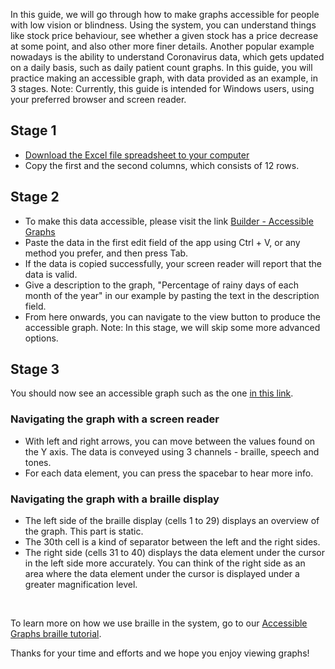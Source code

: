 In this guide, we will go through how to make graphs accessible for people with low vision or blindness.
Using the system, you can understand things like stock price behaviour, see whether a given stock has a price decrease at some point, and also other more finer details. Another popular example nowadays is the ability to understand Coronavirus data, which gets updated on a daily basis, such as daily patient count graphs.
In this guide, you will practice making an accessible graph, with data provided as an example, in 3 stages.
Note: Currently, this guide is intended for Windows users, using your preferred browser and screen reader.

## Stage 1
* [Download the Excel file spreadsheet to your computer](http://accessiblegraphs.org/assets/tutorial_data_en.xlsx)
* Copy the first and the second columns, which consists of 12 rows.

## Stage 2
* To make this data accessible, please visit the link [Builder - Accessible Graphs](https://accessiblegraphs.org/builder/index.html)
* Paste the data in the first edit field of the app using Ctrl + V, or any method you prefer, and then press Tab.
* If the data is copied successfully, your screen reader will report that the data is valid.
* Give a description to the graph, "Percentage of rainy days of each month of the year" in our example by pasting the text in the description field.
* From here onwards, you can navigate to the view button to produce the accessible graph.
Note: In this stage, we will skip some more advanced options.

## Stage 3
You should now see an accessible graph such as the one [in this link](https://accessiblegraphs.org/view/index.html?data=January%09February%09March%09April%09May%09June%09July%09August%09September%09October%09November%09December%0D%0A90%0995%0970%0940%0920%095%090%090%0910%0930%0940%0950&description=Percentage%20of%20rainy%20days%20of%20each%20month%20of%20the%20year&minValue=0&maxValue=95&instrumentType=synthesizer&ttsName=noTts).

### Navigating the graph with a screen reader
* With left and right arrows, you can move between the values found on the Y axis. The data is conveyed using 3 channels - braille, speech and tones.
* For each data element, you can press the spacebar to hear more info.

### Navigating the graph with a braille display
* The left side of the braille display (cells 1 to 29) displays an overview of the graph. This part is static.
* The 30th cell is a kind of separator between the left and the right sides.
* The right side (cells 31 to 40) displays the data element under the cursor in the left side more accurately. You can think of the right side as an area where the data element under the cursor is displayed under a greater magnification level.

</br>

To learn more on how we use braille in the system, go to our [Accessible Graphs braille tutorial](tutorial_braille_en.html).

Thanks for your time and efforts and we hope you enjoy viewing graphs!

